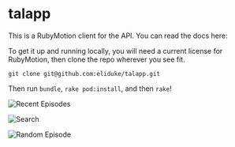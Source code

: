 talapp
===================

This is a RubyMotion client for the [](thisamericanlife.co) API. You can read the docs here:

[](http://thisamericanlife.co/about)

To get it up and running locally, you will need a current license for RubyMotion, then clone the repo wherever you see fit.

```
git clone git@github.com:eliduke/talapp.git
```

Then run `bundle`, `rake pod:install`, and then `rake`!

![Recent Episodes](https://cloud.githubusercontent.com/assets/1372520/12058837/6a9a5a96-af05-11e5-8fa8-d2d2eb49757e.png)

![Search](https://cloud.githubusercontent.com/assets/1372520/12058847/82b68c8a-af05-11e5-9381-26a583236ef2.png)

![Random Episode](https://cloud.githubusercontent.com/assets/1372520/12058857/9db97f74-af05-11e5-9356-26e3cec39699.png)